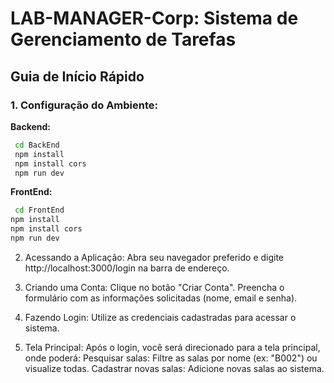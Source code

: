 # LAB-MANAGER-Corp: Sistema de Gerenciamento de Tarefas

## **Guia de Início Rápido**

### **1. Configuração do Ambiente:**

**Backend:**
 ```bash
  cd BackEnd
  npm install
  npm install cors
  npm run dev
```
**FrontEnd:**
```bash
 cd FrontEnd
npm install
npm install cors
npm run dev
```

2. Acessando a Aplicação:
Abra seu navegador preferido e digite http://localhost:3000/login na barra de endereço.

3. Criando uma Conta:
Clique no botão "Criar Conta".
Preencha o formulário com as informações solicitadas (nome, email e senha).

4. Fazendo Login:
Utilize as credenciais cadastradas para acessar o sistema.

5. Tela Principal:
Após o login, você será direcionado para a tela principal, onde poderá:
Pesquisar salas: Filtre as salas por nome (ex: "B002") ou visualize todas.
Cadastrar novas salas: Adicione novas salas ao sistema.
 
